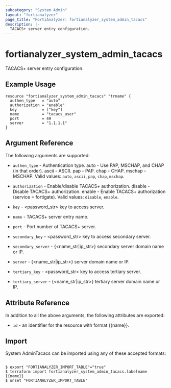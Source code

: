 ```yaml
---
subcategory: "System Admin"
layout: "fortianalyzer"
page_title: "FortiAnalyzer: fortianalyzer_system_admin_tacacs"
description: |-
  TACACS+ server entry configuration.
---
```


# fortianalyzer_system_admin_tacacs
TACACS+ server entry configuration.

## Example Usage

```hcl
resource "fortianalyzer_system_admin_tacacs" "trname" {
  authen_type   = "auto"
  authorization = "enable"
  key           = ["key"]
  name          = "tacacs_user"
  port          = 49
  server        = "1.1.1.1"
}
```

## Argument Reference


The following arguments are supported:


* `authen_type` - Authentication type. auto - Use PAP, MSCHAP, and CHAP (in that order). ascii - ASCII. pap - PAP. chap - CHAP. mschap - MSCHAP. Valid values: `auto`, `ascii`, `pap`, `chap`, `mschap`.

* `authorization` - Enable/disable TACACS+ authorization. disable - Disable TACACS+ authorization. enable - Enable TACACS+ authorization (service = fortigate). Valid values: `disable`, `enable`.

* `key` - <password_str> key to access server.
* `name` - TACACS+ server entry name.
* `port` - Port number of TACACS+ server.
* `secondary_key` - <password_str> key to access secondary server.
* `secondary_server` - {<name_str|ip_str>} secondary server domain name or IP.
* `server` - {<name_str|ip_str>} server domain name or IP.
* `tertiary_key` - <password_str> key to access tertiary server.
* `tertiary_server` - {<name_str|ip_str>} tertiary server domain name or IP.


## Attribute Reference

In addition to all the above arguments, the following attributes are exported:
* `id` - an identifier for the resource with format {{name}}.

## Import

System AdminTacacs can be imported using any of these accepted formats:
```

$ export "FORTIANALYZER_IMPORT_TABLE"="true"
$ terraform import fortianalyzer_system_admin_tacacs.labelname {{name}}
$ unset "FORTIANALYZER_IMPORT_TABLE"
```


